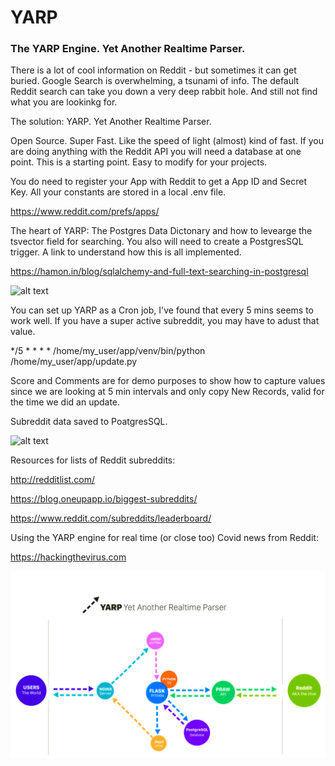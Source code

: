 # YARP
### The YARP Engine. Yet Another Realtime Parser.

There is a lot of cool information on Reddit - but sometimes it can get buried. 
Google Search is overwhelming, a tsunami of info. The default Reddit search can take you down a very deep rabbit hole. And still not find what you are lookinkg for.

The solution: YARP. Yet Another Realtime Parser.

Open Source. Super Fast. Like the speed of light (almost) kind of fast. If you are doing anything with the Reddit API you will need a database at one point.  This is a starting point. Easy to modify for your projects.

You do need to register your App with Reddit to get a App ID and Secret Key. All your constants are stored in a local .env file.

https://www.reddit.com/prefs/apps/

The heart of YARP: The Postgres Data Dictonary and how to levearge the tsvector field for searching. You also will need to create a PostgresSQL trigger. A link to understand how this is all implemented.

https://hamon.in/blog/sqlalchemy-and-full-text-searching-in-postgresql

![alt text](https://user-images.githubusercontent.com/105808631/181388037-01a5acfd-1b89-4da7-b38f-bd452c48a59d.png)

You can set up YARP as a Cron job, I've found that every 5 mins seems to work well. If you have a super active subreddit, you may have to adust that value. 


*/5 * * * * /home/my_user/app/venv/bin/python /home/my_user/app/update.py

Score and Comments are for demo purposes to show how to capture values since we are looking at 5 min intervals and only copy New Records, valid for the time we did an update.

Subreddit data saved to PoatgresSQL.

![alt text](https://user-images.githubusercontent.com/105808631/181680969-a60c94df-3dfc-4841-9b97-ade10c7beb95.png)

Resources for lists of Reddit subreddits:

http://redditlist.com/

https://blog.oneupapp.io/biggest-subreddits/

https://www.reddit.com/subreddits/leaderboard/

Using the YARP engine for real time (or close too) Covid news from Reddit:

https://hackingthevirus.com


![alt text](https://github.com/preceptress/yarp/blob/main/stack.png)





